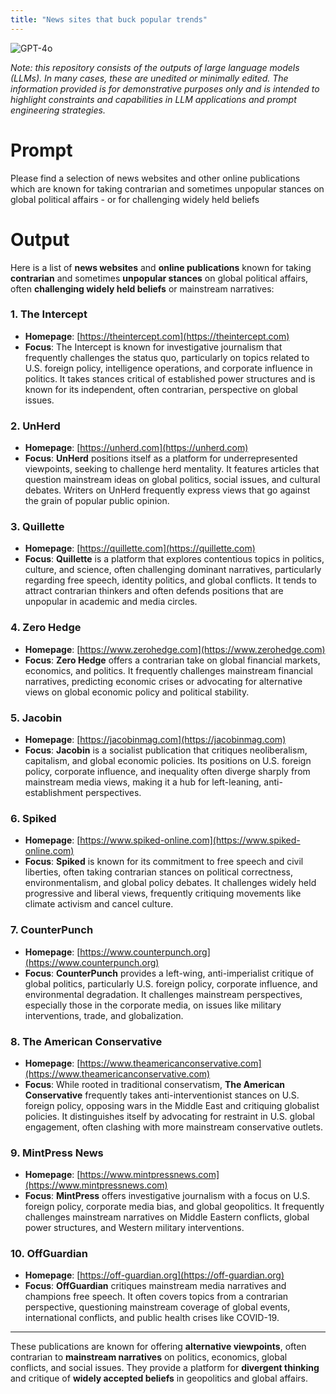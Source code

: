 ```yaml
---
title: "News sites that buck popular trends"
---
```

![GPT-4o](https://img.shields.io/badge/GPT--4o-3333FF?style=for-the-badge&logo=openai&logoColor=white)



*Note: this repository consists of the outputs of large language models (LLMs). In many cases, these are unedited or minimally edited. The information provided is for demonstrative purposes only and is intended to highlight constraints and capabilities in LLM applications and prompt engineering strategies.*


# Prompt

Please find a selection of news websites and other online publications which are known for taking contrarian and sometimes unpopular stances on global political affairs - or for challenging widely held beliefs

# Output

Here is a list of **news websites** and **online publications** known for taking **contrarian** and sometimes **unpopular stances** on global political affairs, often **challenging widely held beliefs** or mainstream narratives:

### **1. The Intercept**
   - **Homepage**: [https://theintercept.com](https://theintercept.com)
   - **Focus**: The Intercept is known for investigative journalism that frequently challenges the status quo, particularly on topics related to U.S. foreign policy, intelligence operations, and corporate influence in politics. It takes stances critical of established power structures and is known for its independent, often contrarian, perspective on global issues.

### **2. UnHerd**
   - **Homepage**: [https://unherd.com](https://unherd.com)
   - **Focus**: **UnHerd** positions itself as a platform for underrepresented viewpoints, seeking to challenge herd mentality. It features articles that question mainstream ideas on global politics, social issues, and cultural debates. Writers on UnHerd frequently express views that go against the grain of popular public opinion.

### **3. Quillette**
   - **Homepage**: [https://quillette.com](https://quillette.com)
   - **Focus**: **Quillette** is a platform that explores contentious topics in politics, culture, and science, often challenging dominant narratives, particularly regarding free speech, identity politics, and global conflicts. It tends to attract contrarian thinkers and often defends positions that are unpopular in academic and media circles.

### **4. Zero Hedge**
   - **Homepage**: [https://www.zerohedge.com](https://www.zerohedge.com)
   - **Focus**: **Zero Hedge** offers a contrarian take on global financial markets, economics, and politics. It frequently challenges mainstream financial narratives, predicting economic crises or advocating for alternative views on global economic policy and political stability.

### **5. Jacobin**
   - **Homepage**: [https://jacobinmag.com](https://jacobinmag.com)
   - **Focus**: **Jacobin** is a socialist publication that critiques neoliberalism, capitalism, and global economic policies. Its positions on U.S. foreign policy, corporate influence, and inequality often diverge sharply from mainstream media views, making it a hub for left-leaning, anti-establishment perspectives.

### **6. Spiked**
   - **Homepage**: [https://www.spiked-online.com](https://www.spiked-online.com)
   - **Focus**: **Spiked** is known for its commitment to free speech and civil liberties, often taking contrarian stances on political correctness, environmentalism, and global policy debates. It challenges widely held progressive and liberal views, frequently critiquing movements like climate activism and cancel culture.

### **7. CounterPunch**
   - **Homepage**: [https://www.counterpunch.org](https://www.counterpunch.org)
   - **Focus**: **CounterPunch** provides a left-wing, anti-imperialist critique of global politics, particularly U.S. foreign policy, corporate influence, and environmental degradation. It challenges mainstream perspectives, especially those in the corporate media, on issues like military interventions, trade, and globalization.

### **8. The American Conservative**
   - **Homepage**: [https://www.theamericanconservative.com](https://www.theamericanconservative.com)
   - **Focus**: While rooted in traditional conservatism, **The American Conservative** frequently takes anti-interventionist stances on U.S. foreign policy, opposing wars in the Middle East and critiquing globalist policies. It distinguishes itself by advocating for restraint in U.S. global engagement, often clashing with more mainstream conservative outlets.

### **9. MintPress News**
   - **Homepage**: [https://www.mintpressnews.com](https://www.mintpressnews.com)
   - **Focus**: **MintPress** offers investigative journalism with a focus on U.S. foreign policy, corporate media bias, and global geopolitics. It frequently challenges mainstream narratives on Middle Eastern conflicts, global power structures, and Western military interventions.

### **10. OffGuardian**
   - **Homepage**: [https://off-guardian.org](https://off-guardian.org)
   - **Focus**: **OffGuardian** critiques mainstream media narratives and champions free speech. It often covers topics from a contrarian perspective, questioning mainstream coverage of global events, international conflicts, and public health crises like COVID-19.

---

These publications are known for offering **alternative viewpoints**, often contrarian to **mainstream narratives** on politics, economics, global conflicts, and social issues. They provide a platform for **divergent thinking** and critique of **widely accepted beliefs** in geopolitics and global affairs.